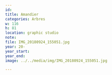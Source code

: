 ```yaml
---
id:
title: Amandier
categories: Arbres
w: 116
h: 81
location: graphic studio
note:
file: IMG_20180924_155051.jpg
year: 20-
year_start:
year_end:
image: ../../media/img/IMG_20180924_155051.jpg

---
```

